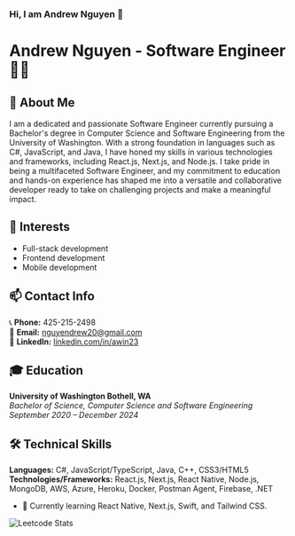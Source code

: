 ### Hi, I am Andrew Nguyen  👋

# Andrew Nguyen - Software Engineer 👨‍💻

## 🚀 About Me 
I am a dedicated and passionate Software Engineer currently pursuing a Bachelor's degree in Computer Science and Software Engineering from the University of Washington. With a strong foundation in languages such as C#, JavaScript, and Java, I have honed my skills in various technologies and frameworks, including React.js, Next.js, and Node.js. I take pride in being a multifaceted Software Engineer, and my commitment to education and hands-on experience has shaped me into a versatile and collaborative developer ready to take on challenging projects and make a meaningful impact.

## 🧐 Interests
- Full-stack development
- Frontend development
- Mobile development

## 📫 Contact Info
📞 **Phone:** 425-215-2498  
📧 **Email:** nguyendrew20@gmail.com  
🔗 **LinkedIn:** [linkedin.com/in/awin23](https://www.linkedin.com/in/awin23/)  

## 🎓 Education 
**University of Washington Bothell, WA**  
*Bachelor of Science, Computer Science and Software Engineering*  
*September 2020 – December 2024*

## 🛠️ Technical Skills 
**Languages:** C#, JavaScript/TypeScript, Java, C++, CSS3/HTML5  
**Technologies/Frameworks:** React.js, Next.js, React Native, Node.js, MongoDB, AWS, Azure, Heroku, Docker, Postman Agent, Firebase, .NET

- 🌱 Currently learning React Native, Next.js, Swift, and Tailwind CSS.

![Leetcode Stats](https://leetcard.a_win23/a_win23)


